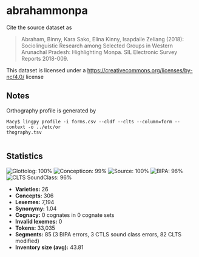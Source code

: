 # abrahammonpa

Cite the source dataset as

> Abraham, Binny, Kara Sako, Elina Kinny, Isapdaile Zeliang (2018):  Sociolinguistic Research among Selected Groups in Western Arunachal Pradesh: Highlighting Monpa. SIL Electronic Survey Reports 2018-009.

This dataset is licensed under a https://creativecommons.org/licenses/by-nc/4.0/ license

## Notes

Orthography profile is generated by 

```
Macy$ lingpy profile -i forms.csv --cldf --clts --column=form --context -o ../etc/or
thography.tsv
 
```



## Statistics



![Glottolog: 100%](https://img.shields.io/badge/Glottolog-100%25-brightgreen.svg "Glottolog: 100%")
![Concepticon: 99%](https://img.shields.io/badge/Concepticon-99%25-brightgreen.svg "Concepticon: 99%")
![Source: 100%](https://img.shields.io/badge/Source-100%25-brightgreen.svg "Source: 100%")
![BIPA: 96%](https://img.shields.io/badge/BIPA-96%25-green.svg "BIPA: 96%")
![CLTS SoundClass: 96%](https://img.shields.io/badge/CLTS%20SoundClass-96%25-green.svg "CLTS SoundClass: 96%")

- **Varieties:** 26
- **Concepts:** 306
- **Lexemes:** 7,194
- **Synonymy:** 1.04
- **Cognacy:** 0 cognates in 0 cognate sets
- **Invalid lexemes:** 0
- **Tokens:** 33,035
- **Segments:** 85 (3 BIPA errors, 3 CTLS sound class errors, 82 CLTS modified)
- **Inventory size (avg):** 43.81